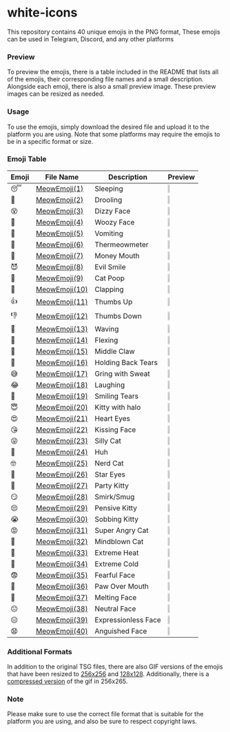 # white-icons

This repository contains 40 unique emojis in the PNG format, These emojis can be used in Telegram, Discord, and any other platforms

### Preview

To preview the emojis, there is a table included in the README that lists all of the emojis, their corresponding file names and a small description. Alongside each emoji, there is also a small preview image. These preview images can be resized as needed.

### Usage

To use the emojis, simply download the desired file and upload it to the platform you are using. Note that some platforms may require the emojis to be in a specific format or size.

### Emoji Table

| Emoji | File Name | Description | Preview |
|-------|-----------|-------------|---------|
| 😴 | [MeowEmoji(1)](gif/MeowEmoji_%20(1).gif) | Sleeping | <img src="gif/MeowEmoji_%20(1).gif" width="20%" height="20%"> |
| 🤤 | [MeowEmoji(2)](gif/MeowEmoji_%20(2).gif) | Drooling | <img src="gif/MeowEmoji_%20(2).gif" width="20%" height="20%"> |
| 😵 | [MeowEmoji(3)](gif/MeowEmoji_%20(3).gif) | Dizzy Face | <img src="gif/MeowEmoji_%20(3).gif" width="20%" height="20%"> |
| 🥴 | [MeowEmoji(4)](gif/MeowEmoji_%20(4).gif) | Woozy Face | <img src="gif/MeowEmoji_%20(4).gif" width="20%" height="20%"> |
| 🤮 | [MeowEmoji(5)](gif/MeowEmoji_%20(5).gif) | Vomiting | <img src="gif/MeowEmoji_%20(5).gif" width="20%" height="20%"> |
| 🤒 | [MeowEmoji(6)](gif/MeowEmoji_%20(6).gif) | Thermeowmeter | <img src="gif/MeowEmoji_%20(6).gif" width="20%" height="20%"> |
| 🤑 | [MeowEmoji(7)](gif/MeowEmoji_%20(7).gif) | Money Mouth | <img src="gif/MeowEmoji_%20(7).gif" width="20%" height="20%"> |
| 😈 | [MeowEmoji(8)](gif/MeowEmoji_%20(8).gif) | Evil Smile | <img src="gif/MeowEmoji_%20(8).gif" width="20%" height="20%"> |
| 💩 | [MeowEmoji(9)](gif/MeowEmoji_%20(9).gif) | Cat Poop | <img src="gif/MeowEmoji_%20(9).gif" width="20%" height="20%"> |
| 👏 | [MeowEmoji(10)](gif/MeowEmoji_%20(10).gif) | Clapping | <img src="gif/MeowEmoji_%20(10).gif" width="20%" height="20%"> |
| 👍 | [MeowEmoji(11)](gif/MeowEmoji_%20(11).gif) | Thumbs Up | <img src="gif/MeowEmoji_%20(11).gif" width="20%" height="20%"> |
| 👎 | [MeowEmoji(12)](gif/MeowEmoji_%20(12).gif) | Thumbs Down | <img src="gif/MeowEmoji_%20(12).gif" width="20%" height="20%"> |
| 👋 | [MeowEmoji(13)](gif/MeowEmoji_%20(13).gif) | Waving | <img src="gif/MeowEmoji_%20(13).gif" width="20%" height="20%"> |
| 💪 | [MeowEmoji(14)](gif/MeowEmoji_%20(14).gif) | Flexing | <img src="gif/MeowEmoji_%20(14).gif" width="20%" height="20%"> |
| 🖕 | [MeowEmoji(15)](gif/MeowEmoji_%20(15).gif) | Middle Claw | <img src="gif/MeowEmoji_%20(15).gif" width="20%" height="20%"> |
| 🥹 | [MeowEmoji(16)](gif/MeowEmoji_%20(16).gif) | Holding Back Tears | <img src="gif/MeowEmoji_%20(16).gif" width="20%" height="20%"> |
| 😅 | [MeowEmoji(17)](gif/MeowEmoji_%20(17).gif) | Gring with Sweat | <img src="gif/MeowEmoji_%20(17).gif" width="20%" height="20%"> |
| 😂 | [MeowEmoji(18)](gif/MeowEmoji_%20(18).gif) | Laughing | <img src="gif/MeowEmoji_%20(18).gif" width="20%" height="20%"> |
| 🥲 | [MeowEmoji(19)](gif/MeowEmoji_%20(19).gif) | Smiling Tears | <img src="gif/MeowEmoji_%20(19).gif" width="20%" height="20%"> |
| 😇 | [MeowEmoji(20)](gif/MeowEmoji_%20(20).gif) | Kitty with halo | <img src="gif/MeowEmoji_%20(20).gif" width="20%" height="20%"> |
| 😍 | [MeowEmoji(21)](gif/MeowEmoji_%20(21).gif) | Heart Eyes | <img src="gif/MeowEmoji_%20(21).gif" width="20%" height="20%"> |
| 😘 | [MeowEmoji(22)](gif/MeowEmoji_%20(22).gif) | Kissing Face | <img src="gif/MeowEmoji_%20(22).gif" width="20%" height="20%"> |
| 😜 | [MeowEmoji(23)](gif/MeowEmoji_%20(23).gif) | Silly Cat | <img src="gif/MeowEmoji_%20(23).gif" width="20%" height="20%"> |
| 🤨 | [MeowEmoji(24)](gif/MeowEmoji_%20(24).gif) | Huh | <img src="gif/MeowEmoji_%20(24).gif" width="20%" height="20%"> |
| 🤓 | [MeowEmoji(25)](gif/MeowEmoji_%20(25).gif) | Nerd Cat | <img src="gif/MeowEmoji_%20(25).gif" width="20%" height="20%"> |
| 🤩 | [MeowEmoji(26)](gif/MeowEmoji_%20(26).gif) | Star Eyes | <img src="gif/MeowEmoji_%20(26).gif" width="20%" height="20%"> |
| 🥳 | [MeowEmoji(27)](gif/MeowEmoji_%20(27).gif) | Party Kitty | <img src="gif/MeowEmoji_%20(27).gif" width="20%" height="20%"> |
| 😏 | [MeowEmoji(28)](gif/MeowEmoji_%20(28).gif) | Smirk/Smug | <img src="gif/MeowEmoji_%20(28).gif" width="20%" height="20%"> |
| 😔 | [MeowEmoji(29)](gif/MeowEmoji_%20(29).gif) | Pensive Kitty | <img src="gif/MeowEmoji_%20(29).gif" width="20%" height="20%"> |
| 😭 | [MeowEmoji(30)](gif/MeowEmoji_%20(30).gif) | Sobbing Kitty| <img src="gif/MeowEmoji_%20(30).gif" width="20%" height="20%"> |
| 😡 | [MeowEmoji(31)](gif/MeowEmoji_%20(31).gif) | Super Angry Cat | <img src="gif/MeowEmoji_%20(31).gif" width="20%" height="20%"> |
| 🤯 | [MeowEmoji(32)](gif/MeowEmoji_%20(32).gif) | Mindblown Cat | <img src="gif/MeowEmoji_%20(32).gif" width="20%" height="20%"> |
| 🥵 | [MeowEmoji(33)](gif/MeowEmoji_%20(33).gif) | Extreme Heat | <img src="gif/MeowEmoji_%20(33).gif" width="20%" height="20%"> |
| 🥶 | [MeowEmoji(34)](gif/MeowEmoji_%20(34).gif) | Extreme Cold | <img src="gif/MeowEmoji_%20(34).gif" width="20%" height="20%"> |
| 😨 | [MeowEmoji(35)](gif/MeowEmoji_%20(35).gif) | Fearful Face | <img src="gif/MeowEmoji_%20(35).gif" width="20%" height="20%"> |
| 🤭 | [MeowEmoji(36)](gif/MeowEmoji_%20(36).gif) | Paw Over Mouth | <img src="gif/MeowEmoji_%20(36).gif" width="20%" height="20%"> |
| 🫠 | [MeowEmoji(37)](gif/MeowEmoji_%20(37).gif) | Melting Face | <img src="gif/MeowEmoji_%20(37).gif" width="20%" height="20%"> |
| 😐 | [MeowEmoji(38)](gif/MeowEmoji_%20(38).gif) | Neutral Face | <img src="gif/MeowEmoji_%20(38).gif" width="20%" height="20%"> |
| 😑 | [MeowEmoji(39)](gif/MeowEmoji_%20(39).gif) | Expressionless Face | <img src="gif/MeowEmoji_%20(39).gif" width="20%" height="20%"> |
| 😧 | [MeowEmoji(40)](gif/MeowEmoji_%20(40).gif) | Anguished Face | <img src="gif/MeowEmoji_%20(40).gif" width="20%" height="20%"> |



### Additional Formats

In addition to the original TSG files, there are also GIF versions of the emojis that have been resized to [256x256](256x256) and [128x128](128x128). Additionally, there is a [compressed version](256x256%20Compressed) of the gif in 256x265.


### Note

Please make sure to use the correct file format that is suitable for the platform you are using, and also be sure to respect copyright laws.
